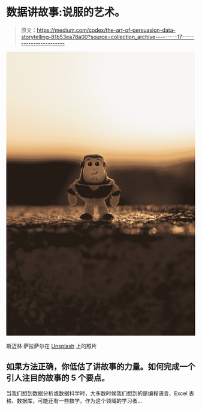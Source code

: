 # 数据讲故事:说服的艺术。

> 原文：<https://medium.com/codex/the-art-of-persuasion-data-storytelling-81b53ea78a00?source=collection_archive---------17----------------------->

![](img/b2faafc582ccaad064f7064ab8f45fa7.png)

斯迈林·萨拉萨尔在 [Unsplash](https://unsplash.com?utm_source=medium&utm_medium=referral) 上的照片

## 如果方法正确，你低估了讲故事的力量。如何完成一个引人注目的故事的 5 个要点。

当我们想到数据分析或数据科学时，大多数时候我们想到的是编程语言、Excel 表格、数据库，可能还有一些数学。作为这个领域的学习者…